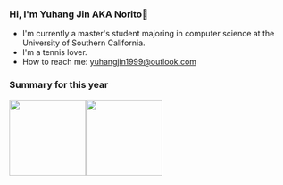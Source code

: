 ### Hi, I'm Yuhang Jin AKA Norito👋



<!--
**jinyuhang-007/jinyuhang-007** is a ✨ _special_ ✨ repository because its `README.md` (this file) appears on your GitHub profile.

Here are some ideas to get you started:

- 🔭 I’m currently working on ...
- 🌱 I’m currently learning ...
- 👯 I’m looking to collaborate on ...
- 🤔 I’m looking for help with ...
- 💬 Ask me about ...
- 📫 How to reach me: ...
- 😄 Pronouns: ...
- ⚡ Fun fact: ...
-->
- I'm currently a master's student majoring in computer science at the University of Southern California.
- I'm a tennis lover.
- How to reach me: yuhangjin1999@outlook.com

### Summary for this year
<img align="" height="137px" src="https://github-readme-stats.vercel.app/api?username=jinyuhang-007&hide_title=false&hide_border=false&show_icons=true&include_all_commits=true&line_height=21&theme=shadow_blue&locale=en" /><img align="" height="137px" src="https://github-readme-stats.vercel.app/api/top-langs/?username=jinyuhang-007&hide_title=false&hide_border=false&layout=compact&theme=shadow_blue&locale=en" />
